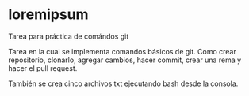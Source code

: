 # loremipsum
Tarea para práctica de comándos git

Tarea en la cual se implementa comandos básicos de git. Como crear repositorio, clonarlo, agregar cambios, hacer commit, crear una rema y hacer el pull request.

También se crea cinco archivos txt ejecutando bash desde la consola.
